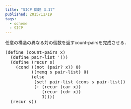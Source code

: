 ```yaml
---
title: "SICP 問題 3.17"
published: 2015/11/19
tags:
  - scheme
  - SICP
---
```


<p>任意の構造の異なる対の個数を返すcount-pairsを完成させる．</p>

<pre class="code lang-scheme" data-lang="scheme" data-unlink><span class="synSpecial">(</span><span class="synStatement">define</span> <span class="synSpecial">(</span>count-pairs x<span class="synSpecial">)</span>
  <span class="synSpecial">(</span><span class="synStatement">define</span> pair-list <span class="synSpecial">'())</span>
  <span class="synSpecial">(</span><span class="synStatement">define</span> <span class="synSpecial">(</span>recur s<span class="synSpecial">)</span>
    <span class="synSpecial">(</span><span class="synStatement">cond</span> <span class="synSpecial">((</span><span class="synIdentifier">not</span> <span class="synSpecial">(</span><span class="synIdentifier">pair?</span> x<span class="synSpecial">))</span> <span class="synConstant">0</span><span class="synSpecial">)</span>
          <span class="synSpecial">((</span><span class="synIdentifier">memq</span> s pair-list<span class="synSpecial">)</span> <span class="synConstant">0</span><span class="synSpecial">)</span>
          <span class="synSpecial">(</span><span class="synStatement">else</span>
           <span class="synSpecial">(</span><span class="synStatement">set!</span> pair-list <span class="synSpecial">(</span><span class="synIdentifier">cons</span> s pair-list<span class="synSpecial">))</span>
           <span class="synSpecial">(</span><span class="synIdentifier">+</span> <span class="synSpecial">(</span>recur <span class="synSpecial">(</span><span class="synIdentifier">car</span> x<span class="synSpecial">))</span>
              <span class="synSpecial">(</span>recur <span class="synSpecial">(</span><span class="synIdentifier">cdr</span> x<span class="synSpecial">))</span>
              <span class="synConstant">1</span><span class="synSpecial">))))</span>
  <span class="synSpecial">(</span>recur s<span class="synSpecial">))</span>
</pre>


